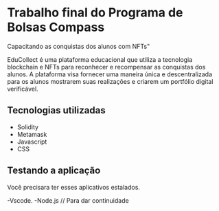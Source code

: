 
# Trabalho final do Programa de Bolsas Compass
 Capacitando as conquistas dos alunos com NFTs"


EduCollect é uma plataforma educacional que utiliza a tecnologia blockchain e NFTs para reconhecer e recompensar as conquistas dos alunos. A plataforma visa fornecer uma maneira única e descentralizada para os alunos mostrarem suas realizações e criarem um portfólio digital verificável.


## Tecnologias utilizadas
- Solidity
- Metamask
- Javascript
- CSS

## Testando a aplicação
Você precisara ter esses aplicativos estalados.

-Vscode.
-Node.js
// Para dar continuidade 
